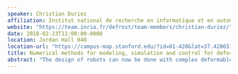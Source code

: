 ```yaml
---
speaker: Christian Duriez
affiliation: Institut national de recherche en informatique et en automatique
website: "https://team.inria.fr/defrost/team-members/christian-duriez/"
date: 2018-02-23T11:00:00-0000
location: Jordan Hall 040
location-url: "https://campus-map.stanford.edu/?id=01-420&lat=37.42865133749201&lng=-122.17121865473717&zoom=17"
title: Numerical methods for modeling, simulation and control for deformable robots.
abstract: "The design of robots can now be done with complex deformable structures, close to organic material that can be found in nature. Soft robotics opens very interesting perspectives in terms of human interaction, new applications, cost reduction, robustness, security… Soft robotics could bring new advances in robotics in the coming years. However these robots being highly deformable, traditional modeling and control methods used in robotics do not fully apply. During this talk, this scientific challenge of modeling and control of soft robot will be presented. I will also present some of our contributions which make use of methods from numerical mechanics (like Finite Element Methods) and adapt them to fulfill the constraints of robotics: real-time computation, direct and inverse kinematic models, closed loop control…"
---
```

